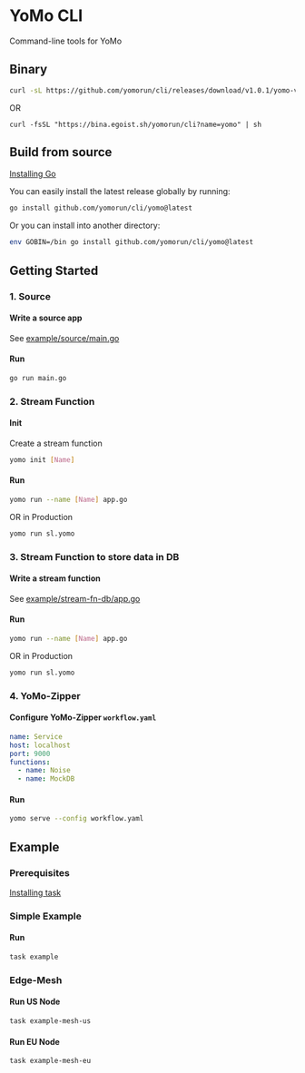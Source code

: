 # YoMo CLI

Command-line tools for YoMo

## Binary

```bash
curl -sL https://github.com/yomorun/cli/releases/download/v1.0.1/yomo-v1.0.1-`uname -m`-`uname -s`.tar.gz | tar xvfz -
```

OR

`curl -fsSL "https://bina.egoist.sh/yomorun/cli?name=yomo" | sh`

## Build from source

[Installing Go](https://golang.org/doc/install)

You can easily install the latest release globally by running:

```sh
go install github.com/yomorun/cli/yomo@latest
```

Or you can install into another directory:

```sh
env GOBIN=/bin go install github.com/yomorun/cli/yomo@latest
```

## Getting Started

### 1. Source

#### Write a source app

See [example/source/main.go](https://github.com/yomorun/cli/blob/main/example/source/main.go)

#### Run

```sh
go run main.go
```

### 2. Stream Function

#### Init

Create a stream function

```sh
yomo init [Name]
```

#### Run

```sh
yomo run --name [Name] app.go
```
OR in Production
```sh
yomo run sl.yomo
```

### 3. Stream Function to store data in DB

#### Write a stream function

See [example/stream-fn-db/app.go](https://github.com/yomorun/cli/blob/main/example/stream-fn-db/app.go)

#### Run

```sh
yomo run --name [Name] app.go
```
OR in Production
```sh
yomo run sl.yomo
```

### 4. YoMo-Zipper

#### Configure YoMo-Zipper `workflow.yaml`

```yaml
name: Service
host: localhost
port: 9000
functions:
  - name: Noise
  - name: MockDB
```

#### Run

```sh
yomo serve --config workflow.yaml
```

## Example

### Prerequisites
[Installing task](https://taskfile.dev/#/installation)

### Simple Example

#### Run

```sh
task example
```

### Edge-Mesh

#### Run US Node

```sh
task example-mesh-us
```

#### Run EU Node

```sh
task example-mesh-eu
```
